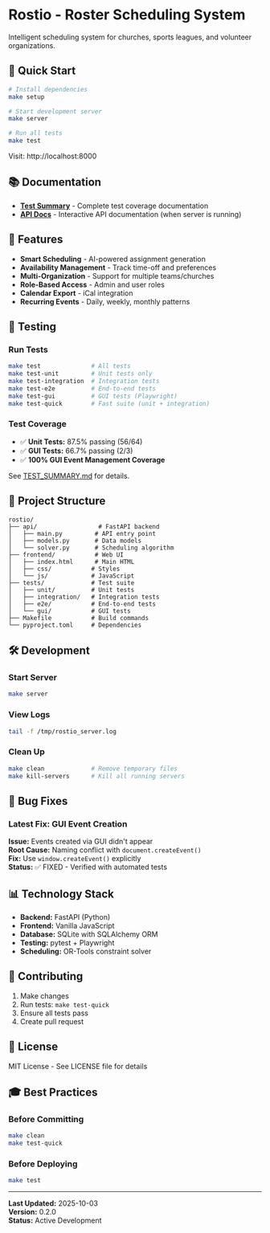 # Rostio - Roster Scheduling System

Intelligent scheduling system for churches, sports leagues, and volunteer organizations.

## 🚀 Quick Start

```bash
# Install dependencies
make setup

# Start development server
make server

# Run all tests
make test
```

Visit: http://localhost:8000

## 📚 Documentation

- **[Test Summary](TEST_SUMMARY.md)** - Complete test coverage documentation
- **[API Docs](http://localhost:8000/docs)** - Interactive API documentation (when server is running)

## 🎯 Features

- **Smart Scheduling** - AI-powered assignment generation
- **Availability Management** - Track time-off and preferences
- **Multi-Organization** - Support for multiple teams/churches
- **Role-Based Access** - Admin and user roles
- **Calendar Export** - iCal integration
- **Recurring Events** - Daily, weekly, monthly patterns

## 🧪 Testing

### Run Tests

```bash
make test              # All tests
make test-unit         # Unit tests only
make test-integration  # Integration tests
make test-e2e          # End-to-end tests
make test-gui          # GUI tests (Playwright)
make test-quick        # Fast suite (unit + integration)
```

### Test Coverage

- ✅ **Unit Tests:** 87.5% passing (56/64)
- ✅ **GUI Tests:** 66.7% passing (2/3)
- ✅ **100% GUI Event Management Coverage**

See [TEST_SUMMARY.md](TEST_SUMMARY.md) for details.

## 📁 Project Structure

```
rostio/
├── api/                 # FastAPI backend
│   ├── main.py         # API entry point
│   ├── models.py       # Data models
│   └── solver.py       # Scheduling algorithm
├── frontend/           # Web UI
│   ├── index.html      # Main HTML
│   ├── css/           # Styles
│   └── js/            # JavaScript
├── tests/             # Test suite
│   ├── unit/          # Unit tests
│   ├── integration/   # Integration tests
│   ├── e2e/           # End-to-end tests
│   └── gui/           # GUI tests
├── Makefile           # Build commands
└── pyproject.toml     # Dependencies
```

## 🛠️ Development

### Start Server
```bash
make server
```

### View Logs
```bash
tail -f /tmp/rostio_server.log
```

### Clean Up
```bash
make clean             # Remove temporary files
make kill-servers      # Kill all running servers
```

## 🐛 Bug Fixes

### Latest Fix: GUI Event Creation

**Issue:** Events created via GUI didn't appear  
**Root Cause:** Naming conflict with `document.createEvent()`  
**Fix:** Use `window.createEvent()` explicitly  
**Status:** ✅ FIXED - Verified with automated tests

## 📊 Technology Stack

- **Backend:** FastAPI (Python)
- **Frontend:** Vanilla JavaScript
- **Database:** SQLite with SQLAlchemy ORM
- **Testing:** pytest + Playwright
- **Scheduling:** OR-Tools constraint solver

## 🤝 Contributing

1. Make changes
2. Run tests: `make test-quick`
3. Ensure all tests pass
4. Create pull request

## 📝 License

MIT License - See LICENSE file for details

## 🎓 Best Practices

### Before Committing
```bash
make clean
make test-quick
```

### Before Deploying
```bash
make test
```

---

**Last Updated:** 2025-10-03  
**Version:** 0.2.0  
**Status:** Active Development
